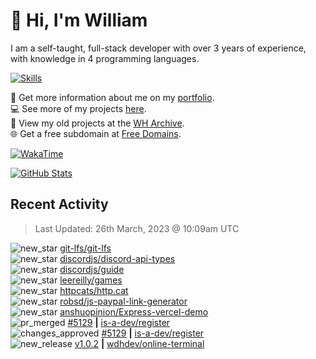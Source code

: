 # 👋 Hi, I'm William
I am a self-taught, full-stack developer with over 3 years of experience, with knowledge in 4 programming languages.

[![Skills](https://skillicons.dev/icons?i=css,cloudflare,discord,bots,docker,express,firebase,git,github,githubactions,html,js,linux,md,mongodb,netlify,nodejs,replit,tailwind,ts,vercel,vscode,wordpress,workers)](https://wdh.gg/dev)

🧑 Get more information about me on my [portfolio](https://wdh.gg/dev).
<br>
💻 See more of my projects [here](https://wdh.gg/github-org).
<br>
📁 View my old projects at the [WH Archive](https://wdh.gg/archive).
<br>
🌐 Get a free subdomain at [Free Domains](https://wdh.gg/fd).

[![WakaTime](https://wakatime.com/badge/user/817e29c1-e1ac-4adc-936b-37bfa447c165.svg?style=for-the-badge)](https://wdh.gg/wakatime)

[![GitHub Stats](https://github-readme-stats.vercel.app/api?username=williamdavidharrison&theme=algolia&show_icons=true&border_radius=8&count_private=true&include_all_commits=true)](https://wdh.gg/github)

## Recent Activity
<!--RECENT_ACTIVITY:last_update-->
> Last Updated: 26th March, 2023 @ 10:09am UTC
<!--RECENT_ACTIVITY:last_update_end-->

<!--RECENT_ACTIVITY:start-->
![new_star](https://cdn.jsdelivr.net/gh/Readme-Workflows/Readme-Icons@main/icons/octicons/StarredRepositoryYellow.svg) [git-lfs/git-lfs](https://github.com/git-lfs/git-lfs)<br>
![new_star](https://cdn.jsdelivr.net/gh/Readme-Workflows/Readme-Icons@main/icons/octicons/StarredRepositoryYellow.svg) [discordjs/discord-api-types](https://github.com/discordjs/discord-api-types)<br>
![new_star](https://cdn.jsdelivr.net/gh/Readme-Workflows/Readme-Icons@main/icons/octicons/StarredRepositoryYellow.svg) [discordjs/guide](https://github.com/discordjs/guide)<br>
![new_star](https://cdn.jsdelivr.net/gh/Readme-Workflows/Readme-Icons@main/icons/octicons/StarredRepositoryYellow.svg) [leereilly/games](https://github.com/leereilly/games)<br>
![new_star](https://cdn.jsdelivr.net/gh/Readme-Workflows/Readme-Icons@main/icons/octicons/StarredRepositoryYellow.svg) [httpcats/http.cat](https://github.com/httpcats/http.cat)<br>
![new_star](https://cdn.jsdelivr.net/gh/Readme-Workflows/Readme-Icons@main/icons/octicons/StarredRepositoryYellow.svg) [robsd/js-paypal-link-generator](https://github.com/robsd/js-paypal-link-generator)<br>
![new_star](https://cdn.jsdelivr.net/gh/Readme-Workflows/Readme-Icons@main/icons/octicons/StarredRepositoryYellow.svg) [anshuopinion/Express-vercel-demo](https://github.com/anshuopinion/Express-vercel-demo)<br>
![pr_merged](https://cdn.jsdelivr.net/gh/Readme-Workflows/Readme-Icons@main/icons/octicons/PullRequestMerged.svg) [#5129](https://github.com/is-a-dev/register/pull/5129) **|** [is-a-dev/register](https://github.com/is-a-dev/register)<br>
![changes_approved](https://cdn.jsdelivr.net/gh/Readme-Workflows/Readme-Icons@main/icons/octicons/ApprovedChanges.svg) [#5129](https://github.com/is-a-dev/register/pull/5129#pullrequestreview-1357931332) **|** [is-a-dev/register](https://github.com/is-a-dev/register)<br>
![new_release](https://cdn.jsdelivr.net/gh/Readme-Workflows/Readme-Icons@main/icons/octicons/Release.svg) [v1.0.2](https://github.com/wdhdev/online-terminal/releases/tag/v1.0.2) **|** [wdhdev/online-terminal](https://github.com/wdhdev/online-terminal)<br>
<!--RECENT_ACTIVITY:end-->
